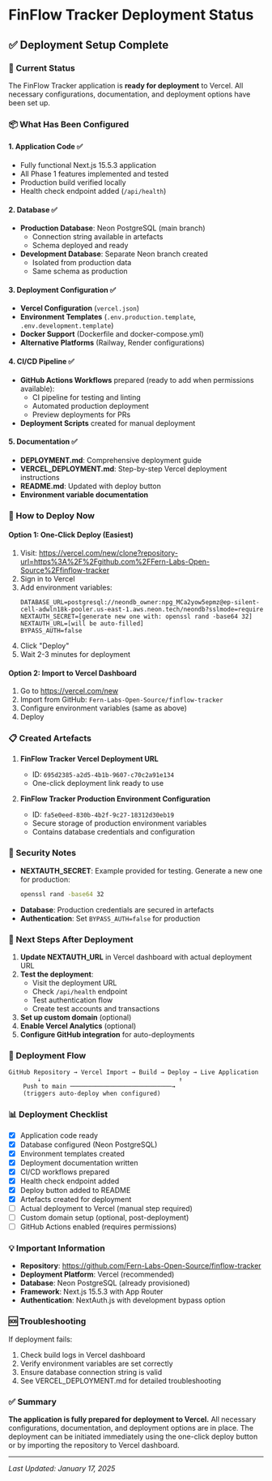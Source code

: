 # FinFlow Tracker Deployment Status

## ✅ Deployment Setup Complete

### 🎯 Current Status
The FinFlow Tracker application is **ready for deployment** to Vercel. All necessary configurations, documentation, and deployment options have been set up.

### 📦 What Has Been Configured

#### 1. **Application Code** ✅
- Fully functional Next.js 15.5.3 application
- All Phase 1 features implemented and tested
- Production build verified locally
- Health check endpoint added (`/api/health`)

#### 2. **Database** ✅
- **Production Database**: Neon PostgreSQL (main branch)
  - Connection string available in artefacts
  - Schema deployed and ready
- **Development Database**: Separate Neon branch created
  - Isolated from production data
  - Same schema as production

#### 3. **Deployment Configuration** ✅
- **Vercel Configuration** (`vercel.json`)
- **Environment Templates** (`.env.production.template`, `.env.development.template`)
- **Docker Support** (Dockerfile and docker-compose.yml)
- **Alternative Platforms** (Railway, Render configurations)

#### 4. **CI/CD Pipeline** ✅
- **GitHub Actions Workflows** prepared (ready to add when permissions available):
  - CI pipeline for testing and linting
  - Automated production deployment
  - Preview deployments for PRs
- **Deployment Scripts** created for manual deployment

#### 5. **Documentation** ✅
- **DEPLOYMENT.md**: Comprehensive deployment guide
- **VERCEL_DEPLOYMENT.md**: Step-by-step Vercel deployment instructions
- **README.md**: Updated with deploy button
- **Environment variable documentation**

### 🚀 How to Deploy Now

#### Option 1: One-Click Deploy (Easiest)
1. Visit: https://vercel.com/new/clone?repository-url=https%3A%2F%2Fgithub.com%2FFern-Labs-Open-Source%2Ffinflow-tracker
2. Sign in to Vercel
3. Add environment variables:
   ```
   DATABASE_URL=postgresql://neondb_owner:npg_MCa2yow5epmz@ep-silent-cell-adwln18k-pooler.us-east-1.aws.neon.tech/neondb?sslmode=require
   NEXTAUTH_SECRET=[generate new one with: openssl rand -base64 32]
   NEXTAUTH_URL=[will be auto-filled]
   BYPASS_AUTH=false
   ```
4. Click "Deploy"
5. Wait 2-3 minutes for deployment

#### Option 2: Import to Vercel Dashboard
1. Go to https://vercel.com/new
2. Import from GitHub: `Fern-Labs-Open-Source/finflow-tracker`
3. Configure environment variables (same as above)
4. Deploy

### 📋 Created Artefacts

1. **FinFlow Tracker Vercel Deployment URL**
   - ID: `695d2385-a2d5-4b1b-9607-c70c2a91e134`
   - One-click deployment link ready to use

2. **FinFlow Tracker Production Environment Configuration**
   - ID: `fa5e0eed-830b-4b2f-9c27-18312d30eb19`
   - Secure storage of production environment variables
   - Contains database credentials and configuration

### 🔐 Security Notes

- **NEXTAUTH_SECRET**: Example provided for testing. Generate a new one for production:
  ```bash
  openssl rand -base64 32
  ```
- **Database**: Production credentials are secured in artefacts
- **Authentication**: Set `BYPASS_AUTH=false` for production

### 🎯 Next Steps After Deployment

1. **Update NEXTAUTH_URL** in Vercel dashboard with actual deployment URL
2. **Test the deployment**:
   - Visit the deployment URL
   - Check `/api/health` endpoint
   - Test authentication flow
   - Create test accounts and transactions
3. **Set up custom domain** (optional)
4. **Enable Vercel Analytics** (optional)
5. **Configure GitHub integration** for auto-deployments

### 🔄 Deployment Flow

```
GitHub Repository → Vercel Import → Build → Deploy → Live Application
        ↓                                      ↑
    Push to main ────────────────────────────→
    (triggers auto-deploy when configured)
```

### 📊 Deployment Checklist

- [x] Application code ready
- [x] Database configured (Neon PostgreSQL)
- [x] Environment templates created
- [x] Deployment documentation written
- [x] CI/CD workflows prepared
- [x] Health check endpoint added
- [x] Deploy button added to README
- [x] Artefacts created for deployment
- [ ] Actual deployment to Vercel (manual step required)
- [ ] Custom domain setup (optional, post-deployment)
- [ ] GitHub Actions enabled (requires permissions)

### 💡 Important Information

- **Repository**: https://github.com/Fern-Labs-Open-Source/finflow-tracker
- **Deployment Platform**: Vercel (recommended)
- **Database**: Neon PostgreSQL (already provisioned)
- **Framework**: Next.js 15.5.3 with App Router
- **Authentication**: NextAuth.js with development bypass option

### 🆘 Troubleshooting

If deployment fails:
1. Check build logs in Vercel dashboard
2. Verify environment variables are set correctly
3. Ensure database connection string is valid
4. See VERCEL_DEPLOYMENT.md for detailed troubleshooting

### ✅ Summary

**The application is fully prepared for deployment to Vercel.** All necessary configurations, documentation, and deployment options are in place. The deployment can be initiated immediately using the one-click deploy button or by importing the repository to Vercel dashboard.

---
*Last Updated: January 17, 2025*
